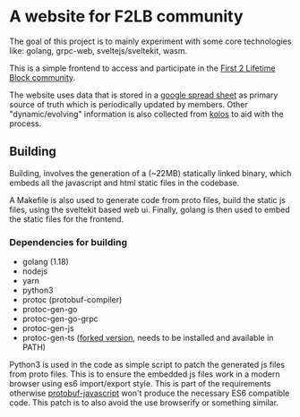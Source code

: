 A website for F2LB community
============================

The goal of this project is to mainly experiment with some core technologies
like: golang, grpc-web, sveltejs/sveltekit, wasm.

This is a simple frontend to access and participate in the
[First 2 Lifetime Block community](https://www.f2lb.org/).

The website uses data that is stored in a
[google spread sheet](https://docs.google.com/spreadsheets/d/1-mA8vY0ZtzlVdH4XA5-J4nIZo4qFR_vFbnBFkpMLlYo/edit#gid=1857947541)
as primary source of truth which is periodically updated by members. Other "dynamic/evolving" information
is also collected from [koios](https://www.koios.rest/) to aid with the process.

## Building ##

Building, involves the generation of a (~22MB) statically linked binary, which embeds all the javascript and html static files in the codebase.

A Makefile is also used to generate code from proto files, build the static js files, using the sveltekit based web ui. Finally, golang is then used to embed the static files for the frontend.

### Dependencies for building ###

  * golang (1.18)
  * nodejs
  * yarn
  * python3
  * protoc (protobuf-compiler)
  * protoc-gen-go
  * protoc-gen-go-grpc
  * protoc-gen-js
  * protoc-gen-ts ([forked version](https://github.com/safanaj/ts-protoc-gen/tree/use-import_style), needs to be installed and available in PATH)

Python3 is used in the code as simple script to patch the generated js files from proto files. This is to ensure the embedded js files work in a modern browser using es6 import/export style. 
This is part of the requirements otherwise [protobuf-javascript](https://github.com/protocolbuffers/protobuf-javascript) won't produce the necessary  ES6 compatible code. This patch is to also avoid the use browserify or something similar.
